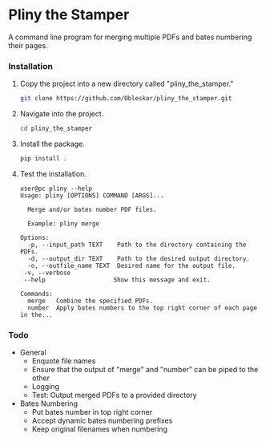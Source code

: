 # Pliny the Stamper
A command line program for merging multiple PDFs and bates numbering their pages.

### Installation
1. Copy the project into a new directory called "pliny_the_stamper."
    ```sh
    git clone https://github.com/Obleskar/pliny_the_stamper.git
    ```      
2. Navigate into the project.
    ```sh
    cd pliny_the_stamper
    ```
3. Install the package.
    ```sh
    pip install .
    ```
4. Test the installation.
    ```console
    user@pc pliny --help
    Usage: pliny [OPTIONS] COMMAND [ARGS]...
     
      Merge and/or bates number PDF files.
    
      Example: pliny merge
    
    Options:
      -p, --input_path TEXT    Path to the directory containing the PDFs.
      -d, --output_dir TEXT    Path to the desired output directory.
      -o, --outfile_name TEXT  Desired name for the output file.
     -v, --verbose
     --help                   Show this message and exit.

    Commands:
      merge   Combine the specified PDFs.
      number  Apply bates numbers to the top right corner of each page in the...
    ```
### Todo
- General
    - Enquote file names
    - Ensure that the output of "merge" and "number" can be piped to the other
    - Logging
    - Test: Output merged PDFs to a provided directory
- Bates Numbering
    - Put bates number in top right corner
    - Accept dynamic bates numbering prefixes
    - Keep original filenames when numbering

